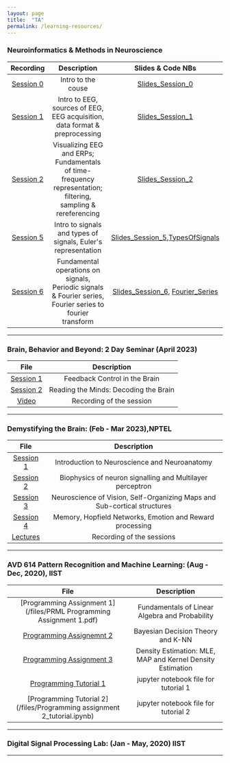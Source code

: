 ```yaml
---
layout: page
title:  "TA"
permalink: /learning-resources/
---
```



### Neuroinformatics & Methods in Neuroscience

| Recording| Description  | Slides & Code NBs |
|:-----------:|:-------------:|:-------------:|
| [Session 0](https://youtu.be/8LQiM6mtdkA) | Intro to the couse| [Slides_Session_0](https://indianinstituteofscience-my.sharepoint.com/:b:/g/personal/deepakvr_iisc_ac_in/Ebp1QrZ4zeZNnyNZYpsqSqwBaGTzKoLEiCAjdfUCRA1gng?e=Z4H3ed)|
| [Session 1](https://youtu.be/vnjQZMK4uMU) | Intro to EEG, sources of EEG, EEG acquisition, data format & preprocessing |[Slides_Session_1](https://indianinstituteofscience-my.sharepoint.com/:b:/g/personal/deepakvr_iisc_ac_in/EayG5IfAg-5Elr8bLTkDrYgBngChmu25JyHzr9BzdTBKQg?e=W0wzhw)|
| [Session 2](https://youtu.be/tsVMHBTGil8v) | Visualizing EEG and ERPs; Fundamentals of time-frequency representation; filtering, sampling & rereferencing|[Slides_Session_2](https://indianinstituteofscience-my.sharepoint.com/:b:/g/personal/deepakvr_iisc_ac_in/EYJV4xrh6Q9ArgLaLYFuOMwB_EVjQTllIZqxPtD1VkN5Jg?e=NXMIFV)|
| [Session 5](https://youtu.be/_tNS-Ja-PuE) | Intro to signals and types of signals, Euler's representation|[Slides_Session_5](https://indianinstituteofscience-my.sharepoint.com/:b:/g/personal/deepakvr_iisc_ac_in/EY5I_hz-UZZDrfmj55RjPuIBYBI2xvXCztbaRndt36grkg?e=vjdzbE),[TypesOfSignals](https://indianinstituteofscience-my.sharepoint.com/:u:/g/personal/deepakvr_iisc_ac_in/EROA44yn09tHncX-Y1V1of8B3V9-TwaWtvTJ3rze0_DHcw?e=cgCrCp)| 
| [Session 6](https://youtu.be/TYn9ij9YqHo) | Fundamental operations on signals, Periodic signals & Fourier series, Fourier series to fourier transform|[Slides_Session_6](https://indianinstituteofscience-my.sharepoint.com/:b:/g/personal/deepakvr_iisc_ac_in/EY5I_hz-UZZDrfmj55RjPuIBYBI2xvXCztbaRndt36grkg?e=vjdzbE), [Fourier_Series](https://indianinstituteofscience-my.sharepoint.com/:u:/g/personal/deepakvr_iisc_ac_in/ERfPElUOa9RDgznDIQxv3boB2g8kp7pEeQXWIFXbb3cIZg?e=4ZM9dk)|
----



### Brain, Behavior and Beyond: 2 Day Seminar (April 2023)

| File | Description   |
|:-----------:|:-------------:|
| [Session 1](https://indianinstituteofscience-my.sharepoint.com/:p:/g/personal/deepakvr_iisc_ac_in/EYYiceGBSXJJh_J2QvMhtCIB9fl6eQg_DwHbEF5VAoodLw?e=mASYAp) | Feedback Control in the Brain|
| [Session 2](https://indianinstituteofscience-my.sharepoint.com/:p:/g/personal/deepakvr_iisc_ac_in/EYYiceGBSXJJh_J2QvMhtCIB9fl6eQg_DwHbEF5VAoodLw?e=mASYAp) | Reading the Minds: Decoding the Brain|
| [Video](https://www.youtube.com/watch?v=klugqeiQAbo&list=PL49tyMExTjsalT5QI4jUycTRqMBLSCdSw&pp=gAQB) | Recording of the session|

----

### Demystifying the Brain: (Feb - Mar 2023),NPTEL

| File | Description   |
|:-----------:|:-------------:|
| [Session 1](https://drive.google.com/drive/folders/1G2cDhXtOW15RZaneeAi0k8kdmvEZCXIN?usp=share_link) | Introduction to Neuroscience and Neuroanatomy |
| [Session 2](https://drive.google.com/drive/folders/1G2cDhXtOW15RZaneeAi0k8kdmvEZCXIN?usp=share_link) | Biophysics of neuron signalling and Multilayer perceptron|
| [Session 3](https://drive.google.com/drive/folders/1G2cDhXtOW15RZaneeAi0k8kdmvEZCXIN?usp=share_link) | Neuroscience of Vision, Self-Organizing Maps and Sub-cortical structures|
| [Session 4](https://drive.google.com/drive/folders/1G2cDhXtOW15RZaneeAi0k8kdmvEZCXIN?usp=share_link) | Memory, Hopfield Networks, Emotion and Reward processing|
| [Lectures](https://www.youtube.com/watch?v=-oaAfUGyu-g&list=PL49tyMExTjsbu8zWcDGlBnZi8lssphE_O&pp=gAQB) | Recording of the sessions|

----

### AVD 614 Pattern Recognition and Machine Learning: (Aug - Dec, 2020), IIST

| File | Description   |
|:-----------:|:-------------:|
| [Programming Assignment 1](/files/PRML Programming Assignment 1.pdf) | Fundamentals of Linear Algebra and Probability |
| [Programming Assignemnt 2](/files/PRML_Programming_asst_2.pdf) | Bayesian Decision Theory and K-NN|
| [Programming Assignment 3](/files/PRML_Programming_asst_3.pdf) | Density Estimation: MLE, MAP and Kernel Density Estimation |
| [Programming Tutorial 1](/files/Prog_Asst_1_tutorial.ipynb) | jupyter notebook file for tutorial 1 |
| [Programming Tutorial 2](/files/Programming assignment 2_tutorial.ipynb) | jupyter notebook file for tutorial 2 |

----

### Digital Signal Processing Lab: (Jan - May, 2020) IIST

----